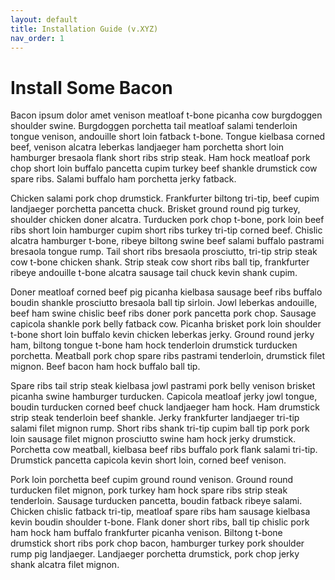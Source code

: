 ```yaml
---
layout: default
title: Installation Guide (v.XYZ)
nav_order: 1
---
```


# Install Some Bacon

Bacon ipsum dolor amet venison meatloaf t-bone picanha cow burgdoggen shoulder swine. Burgdoggen porchetta tail meatloaf salami tenderloin tongue venison, andouille short loin fatback t-bone. Tongue kielbasa corned beef, venison alcatra leberkas landjaeger ham porchetta short loin hamburger bresaola flank short ribs strip steak. Ham hock meatloaf pork chop short loin buffalo pancetta cupim turkey beef shankle drumstick cow spare ribs. Salami buffalo ham porchetta jerky fatback.

Chicken salami pork chop drumstick. Frankfurter biltong tri-tip, beef cupim landjaeger porchetta pancetta chuck. Brisket ground round pig turkey, shoulder chicken doner alcatra. Turducken pork chop t-bone, pork loin beef ribs short loin hamburger cupim short ribs turkey tri-tip corned beef. Chislic alcatra hamburger t-bone, ribeye biltong swine beef salami buffalo pastrami bresaola tongue rump. Tail short ribs bresaola prosciutto, tri-tip strip steak cow t-bone chicken shank. Strip steak cow short ribs ball tip, frankfurter ribeye andouille t-bone alcatra sausage tail chuck kevin shank cupim.

Doner meatloaf corned beef pig picanha kielbasa sausage beef ribs buffalo boudin shankle prosciutto bresaola ball tip sirloin. Jowl leberkas andouille, beef ham swine chislic beef ribs doner pork pancetta pork chop. Sausage capicola shankle pork belly fatback cow. Picanha brisket pork loin shoulder t-bone short loin buffalo kevin chicken leberkas jerky. Ground round jerky ham, biltong tongue t-bone ham hock tenderloin drumstick turducken porchetta. Meatball pork chop spare ribs pastrami tenderloin, drumstick filet mignon. Beef bacon ham hock buffalo ball tip.

Spare ribs tail strip steak kielbasa jowl pastrami pork belly venison brisket picanha swine hamburger turducken. Capicola meatloaf jerky jowl tongue, boudin turducken corned beef chuck landjaeger ham hock. Ham drumstick strip steak tenderloin beef shankle. Jerky frankfurter landjaeger tri-tip salami filet mignon rump. Short ribs shank tri-tip cupim ball tip pork pork loin sausage filet mignon prosciutto swine ham hock jerky drumstick. Porchetta cow meatball, kielbasa beef ribs buffalo pork flank salami tri-tip. Drumstick pancetta capicola kevin short loin, corned beef venison.

Pork loin porchetta beef cupim ground round venison. Ground round turducken filet mignon, pork turkey ham hock spare ribs strip steak tenderloin. Sausage turducken pancetta, boudin fatback ribeye salami. Chicken chislic fatback tri-tip, meatloaf spare ribs ham sausage kielbasa kevin boudin shoulder t-bone. Flank doner short ribs, ball tip chislic pork ham hock ham buffalo frankfurter picanha venison. Biltong t-bone drumstick short ribs pork chop bacon, hamburger turkey pork shoulder rump pig landjaeger. Landjaeger porchetta drumstick, pork chop jerky shank alcatra filet mignon.
